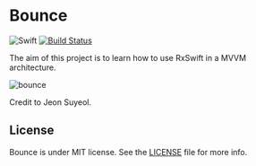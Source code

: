 # Bounce

![Swift](https://img.shields.io/badge/Swift-3.1-orange.svg)
[![Build Status](https://travis-ci.org/jairoeli/Bounce.svg?branch=master)](https://travis-ci.org/jairoeli/Bounce)

The aim of this project is to learn how to use RxSwift in a MVVM architecture.

![bounce](https://cloud.githubusercontent.com/assets/16951799/25300535/0b7b25fe-26d7-11e7-9b07-b92cfb02b0fb.png)

Credit to Jeon Suyeol.

## License
Bounce is under MIT license. See the [LICENSE](./LICENSE.md) file for more info.
